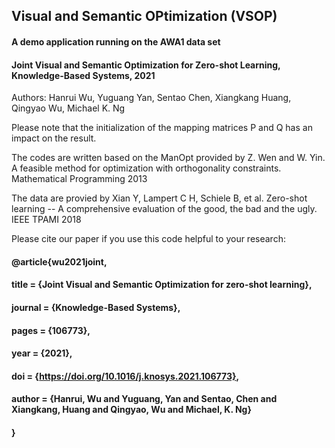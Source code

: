 ## Visual and Semantic OPtimization (VSOP)

#### A demo application running on the AWA1 data set 
#### Joint Visual and Semantic Optimization for Zero-shot Learning, Knowledge-Based Systems, 2021

Authors: Hanrui Wu, Yuguang Yan, Sentao Chen, Xiangkang Huang, Qingyao Wu, Michael K. Ng

Please note that the initialization of the mapping matrices P and Q has an impact on the result.

The codes are written based on the ManOpt provided by Z. Wen and W. Yin. A feasible method for optimization with orthogonality constraints. Mathematical Programming 2013

The data are provied by Xian Y, Lampert C H, Schiele B, et al. Zero-shot learning -- A comprehensive evaluation of the good, the bad and the ugly. IEEE TPAMI 2018

Please cite our paper if you use this code helpful to your research:

#### @article{wu2021joint, 
#### title = {Joint Visual and Semantic Optimization for zero-shot learning},
#### journal = {Knowledge-Based Systems},
#### pages = {106773},
#### year = {2021},
#### doi = {https://doi.org/10.1016/j.knosys.2021.106773},
#### author = {Hanrui, Wu and Yuguang, Yan and Sentao, Chen and Xiangkang, Huang and Qingyao, Wu and Michael, K. Ng}
#### }
